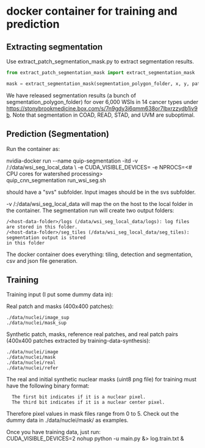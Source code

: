 # docker container for training and prediction 

## Extracting segmentation

Use extract_patch_segmentation_mask.py to extract segmentation results. 

```python
from extract_patch_segmentation_mask import extract_segmentation_mask

mask = extract_segmentation_mask(segmentation_polygon_folder, x, y, patch_width):
```

We have released segmentation results (a bunch of segmentation_polygon_folder) for over 6,000 WSIs in 14 cancer types under https://stonybrookmedicine.box.com/s/7n9gdy3i6qmm638or7lbxrzzydb1iv9b. Note that segmentation in COAD, READ, STAD, and UVM are suboptimal.

## Prediction (Segmentation)

Run the container as:

nvidia-docker run --name quip-segmentation -itd -v /<host-data-folder>:/data/wsi_seg_local_data \ 
	-e CUDA_VISIBLE_DEVICES=<GPU id> -e NPROCS=<# CPU cores for watershed processing> \
	quip_cnn_segmentation run_wsi_seg.sh

<host-folder> should have a "svs" subfolder. Input images should be in the svs subfolder. 

-v /<host-data-folder>:/data/wsi_seg_local_data will map the <host-folder> on the host to the 
local folder in the container. The segmentation run will create two output folders: 

```
/<host-data-folder>/logs (/data/wsi_seg_local_data/logs): log files are stored in this folder.
/<host-data-folder>/seg_tiles (/data/wsi_seg_local_data/seg_tiles): segmentation output is stored 
in this folder
```

The docker container does everything: tiling, detection and segmentation, csv and json file generation.

## Training
Training input (I put some dummy data in): 

Real patch and masks (400x400 patches):  
```
./data/nuclei/image_sup  
./data/nuclei/mask_sup 
```

Synthetic patch, masks, reference real patches, and real patch pairs (400x400 patches extracted by training-data-synthesis):  
```
./data/nuclei/image  
./data/nuclei/mask  
./data/nuclei/real  
./data/nuclei/refer 
```

The real and initial synthetic nuclear masks (uint8 png file) for training must have the following binary format:  
```
  The first bit indicates if it is a nuclear pixel.  
  The third bit indicates if it is a nuclear center pixel. 
```
Therefore pixel values in mask files range from 0 to 5. Check out the dummy data in ./data/nuclei/mask/ as examples. 

Once you have training data, just run:  
CUDA_VISIBLE_DEVICES=2 nohup python -u main.py &> log.train.txt & 

